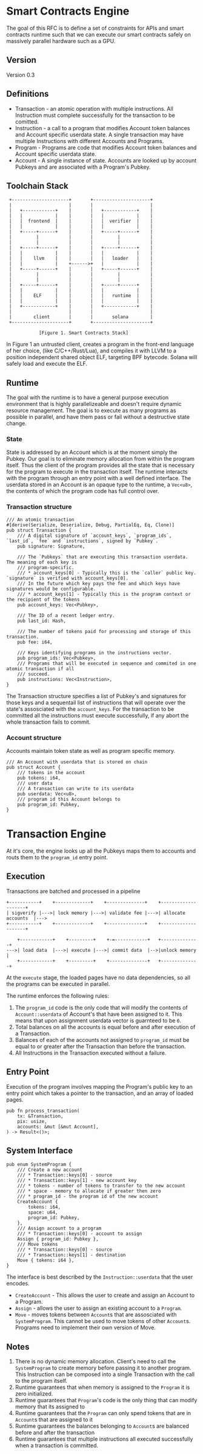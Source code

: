 # Smart Contracts Engine
 
The goal of this RFC is to define a set of constraints for APIs and smart contracts runtime such that we can execute our smart contracts safely on massively parallel hardware such as a GPU.

## Version

Version 0.3 

## Definitions

* Transaction - an atomic operation with multiple instructions.  All Instruction must complete successfully for the transaction to be comitted.
* Instruction - a call to a program that modifies Account token balances and Account specific userdata state.  A single transaction may have multiple Instructions with different Accounts and Programs.
* Program - Programs are code that modifies Account token balances and Account specific userdata state.
* Account - A single instance of state.  Accounts are looked up by account Pubkeys and are associated with a Program's Pubkey.

## Toolchain Stack

     +---------------------+       +---------------------+
     |                     |       |                     |
     |   +------------+    |       |   +------------+    |
     |   |            |    |       |   |            |    |
     |   |  frontend  |    |       |   |  verifier  |    |
     |   |            |    |       |   |            |    |
     |   +-----+------+    |       |   +-----+------+    |
     |         |           |       |         |           |
     |         |           |       |         |           |
     |   +-----+------+    |       |   +-----+------+    |
     |   |            |    |       |   |            |    |
     |   |    llvm    |    |       |   |   loader   |    |
     |   |            |    +------>+   |            |    |
     |   +-----+------+    |       |   +-----+------+    |
     |         |           |       |         |           |
     |         |           |       |         |           |
     |   +-----+------+    |       |   +-----+------+    |
     |   |            |    |       |   |            |    |
     |   |    ELF     |    |       |   |   runtime  |    |
     |   |            |    |       |   |            |    |
     |   +------------+    |       |   +------------+    |
     |                     |       |                     |
     |        client       |       |       solana        |
     +---------------------+       +---------------------+

                [Figure 1. Smart Contracts Stack]

In Figure 1 an untrusted client, creates a program in the front-end language of her choice, (like C/C++/Rust/Lua), and compiles it with LLVM to a position independent shared object ELF, targeting BPF bytecode. Solana will safely load and execute the ELF.

## Runtime

The goal with the runtime is to have a general purpose execution environment that is highly parallelizeable and doesn't require dynamic resource management. The goal is to execute as many programs as possible in parallel, and have them pass or fail without a destructive state change.


### State

State is addressed by an Account which is at the moment simply the Pubkey.  Our goal is to eliminate memory allocation from within the program itself.  Thus the client of the program provides all the state that is necessary for the program to execute in the transaction itself.  The runtime interacts with the program through an entry point with a well defined interface.  The userdata stored in an Account is an opaque type to the runtime, a `Vec<u8>`, the contents of which the program code has full control over.

### Transaction structure
```
/// An atomic transaction
#[derive(Serialize, Deserialize, Debug, PartialEq, Eq, Clone)]
pub struct Transaction {
    /// A digital signature of `account_keys`, `program_ids`, `last_id`, `fee` and `instructions`, signed by `Pubkey`.
    pub signature: Signature,

    /// The `Pubkeys` that are executing this transaction userdata.  The meaning of each key is
    /// program-specific.
    /// * account_keys[0] - Typically this is the `caller` public key.  `signature` is verified with account_keys[0].
    /// In the future which key pays the fee and which keys have signatures would be configurable.
    /// * account_keys[1] - Typically this is the program context or the recipient of the tokens
    pub account_keys: Vec<Pubkey>,

    /// The ID of a recent ledger entry.
    pub last_id: Hash,

    /// The number of tokens paid for processing and storage of this transaction.
    pub fee: i64,

    /// Keys identifying programs in the instructions vector.
    pub program_ids: Vec<Pubkey>,
    /// Programs that will be executed in sequence and commited in one atomic transaction if all
    /// succeed.
    pub instructions: Vec<Instruction>,
}
```

The Transaction structure specifies a list of Pubkey's and signatures for those keys and a sequentail list of instructions that will operate over the state's assosciated with the `account_keys`.  For the transaction to be committed all the instructions must execute successfully, if any abort the whole transaction fails to commit.

### Account structure
Accounts maintain token state as well as program specific memory.
```
/// An Account with userdata that is stored on chain
pub struct Account {
    /// tokens in the account
    pub tokens: i64,
    /// user data
    /// A transaction can write to its userdata
    pub userdata: Vec<u8>,
    /// program id this Account belongs to
    pub program_id: Pubkey,
}
```

# Transaction Engine

At it's core, the engine looks up all the Pubkeys maps them to accounts and routs them to the `program_id` entry point.

## Execution

Transactions are batched and processed in a pipeline

```
+-----------+    +-------------+    +--------------+    +--------------------+    
| sigverify |--->| lock memory |--->| validate fee |--->| allocate accounts  |--->
+-----------+    +-------------+    +--------------+    +--------------------+    
                                
    +------------+    +---------+    +-=------------+   +--------------+
--->| load data  |--->| execute |--->| commit data  |-->|unlock memory |
    +------------+    +---------+    +--------------+   +--------------+

```

At the `execute` stage, the loaded pages have no data dependencies, so all the programs can be executed in parallel. 

The runtime enforces the following rules:

1. The `program_id` code is the only code that will modify the contents of `Account::userdata` of Account's that have been assigned to it.  This means that upon assignment userdata vector is guarnteed to be `0`.
2. Total balances on all the accounts is equal before and after execution of a Transaction.
3. Balances of each of the accounts not assigned to `program_id` must be equal to or greater after the Transaction than before the transaction.
4. All Instructions in the Transaction executed without a failure.

## Entry Point
Execution of the program involves mapping the Program's public key to an entry point which takes a pointer to the transaction, and an array of loaded pages.

```
pub fn process_transaction(
    tx: &Transaction,
    pix: usize,
    accounts: &mut [&mut Account],
) -> Result<()>;
```


## System Interface
```
pub enum SystemProgram {
    /// Create a new account
    /// * Transaction::keys[0] - source
    /// * Transaction::keys[1] - new account key
    /// * tokens - number of tokens to transfer to the new account
    /// * space - memory to allocate if greater then zero
    /// * program_id - the program id of the new account
    CreateAccount {
        tokens: i64,
        space: u64,
        program_id: Pubkey,
    },
    /// Assign account to a program
    /// * Transaction::keys[0] - account to assign
    Assign { program_id: Pubkey },
    /// Move tokens
    /// * Transaction::keys[0] - source
    /// * Transaction::keys[1] - destination
    Move { tokens: i64 },
}
```
The interface is best described by the `Instruction::userdata` that the user encodes. 
* `CreateAccount` - This allows the user to create and assign an Account to a Program.
* `Assign` - allows the user to assign an existing account to a `Program`. 
* `Move`  - moves tokens between `Account`s that are assosciated with `SystemProgram`.  This cannot be used to move tokens of other `Account`s.  Programs need to implement their own version of Move.

## Notes

1. There is no dynamic memory allocation.  Client's need to call the `SystemProgram` to create memory before passing it to another program.  This Instruction can be composed into a single Transaction with the call to the program itself.
2. Runtime guarantees that when memory is assigned to the `Program` it is zero initialized.
3. Runtime guarantees that `Program`'s code is the only thing that can modify memory that its assigned to
4. Runtime guarantees that the `Program` can only spend tokens that are in `Account`s that are assigned to it
5. Runtime guarantees the balances belonging to `Account`s are balanced before and after the transaction
6. Runtime guarantees that multiple instructions all executed successfully when a transaction is committed.
